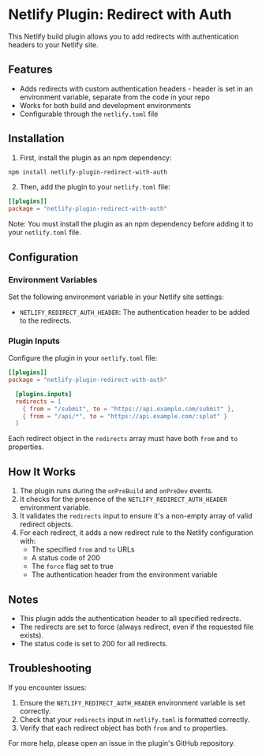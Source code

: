 # Netlify Plugin: Redirect with Auth

This Netlify build plugin allows you to add redirects with authentication headers to your Netlify site.

## Features

- Adds redirects with custom authentication headers - header is set in an environment variable, separate from the code in your repo
- Works for both build and development environments
- Configurable through the `netlify.toml` file

## Installation

1. First, install the plugin as an npm dependency:

```bash
npm install netlify-plugin-redirect-with-auth
```

2. Then, add the plugin to your `netlify.toml` file:

```toml
[[plugins]]
package = "netlify-plugin-redirect-with-auth"
```

Note: You must install the plugin as an npm dependency before adding it to your `netlify.toml` file.

## Configuration

### Environment Variables

Set the following environment variable in your Netlify site settings:

- `NETLIFY_REDIRECT_AUTH_HEADER`: The authentication header to be added to the redirects.

### Plugin Inputs

Configure the plugin in your `netlify.toml` file:

```toml
[[plugins]]
package = "netlify-plugin-redirect-with-auth"

  [plugins.inputs]
  redirects = [
    { from = "/submit", to = "https://api.example.com/submit" },
    { from = "/api/*", to = "https://api.example.com/:splat" }
  ]
```

Each redirect object in the `redirects` array must have both `from` and `to` properties.

## How It Works

1. The plugin runs during the `onPreBuild` and `onPreDev` events.
2. It checks for the presence of the `NETLIFY_REDIRECT_AUTH_HEADER` environment variable.
3. It validates the `redirects` input to ensure it's a non-empty array of valid redirect objects.
4. For each redirect, it adds a new redirect rule to the Netlify configuration with:
   - The specified `from` and `to` URLs
   - A status code of 200
   - The `force` flag set to true
   - The authentication header from the environment variable

## Notes

- This plugin adds the authentication header to all specified redirects.
- The redirects are set to force (always redirect, even if the requested file exists).
- The status code is set to 200 for all redirects.

## Troubleshooting

If you encounter issues:

1. Ensure the `NETLIFY_REDIRECT_AUTH_HEADER` environment variable is set correctly.
2. Check that your `redirects` input in `netlify.toml` is formatted correctly.
3. Verify that each redirect object has both `from` and `to` properties.

For more help, please open an issue in the plugin's GitHub repository.
